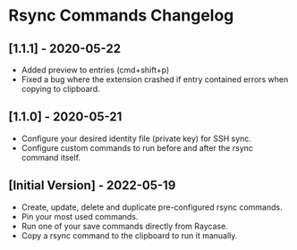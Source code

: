 # Rsync Commands Changelog

## [1.1.1] - 2020-05-22
- Added preview to entries (cmd+shift+p)
- Fixed a bug where the extension crashed if entry contained errors when copying to clipboard.

## [1.1.0] - 2020-05-21
- Configure your desired identity file (private key) for SSH sync.
- Configure custom commands to run before and after the rsync command itself.

## [Initial Version] - 2022-05-19

- Create, update, delete and duplicate pre-configured rsync commands.
- Pin your most used commands.
- Run one of your save commands directly from Raycase.
- Copy a rsync command to the clipboard to run it manually.

